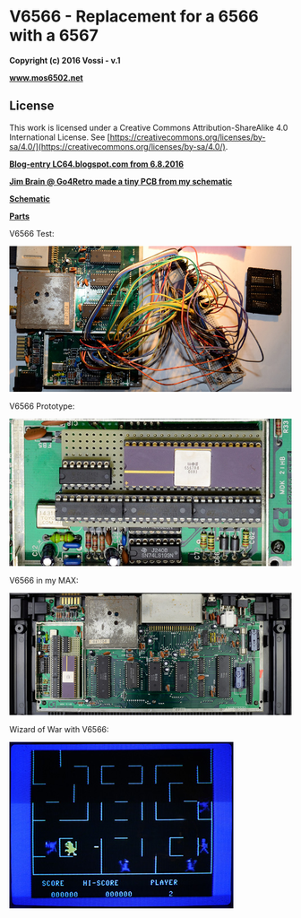 # V6566 - Replacement for a 6566 with a 6567  

**Copyright (c) 2016 Vossi - v.1**

**www.mos6502.net**

## License
This work is licensed under a Creative Commons Attribution-ShareAlike 4.0
International License. See [https://creativecommons.org/licenses/by-sa/4.0/](https://creativecommons.org/licenses/by-sa/4.0/).

**[Blog-entry LC64.blogspot.com from 6.8.2016](https://lc64.blogspot.com/2016/08/max6566-replacement-pcb-finshed.html)**

**[Jim Brain @ Go4Retro made a tiny PCB from my schematic](https://store.go4retro.com/max-machine-6566-adapter/)**

**[Schematic](https://github.com/vossi1/v6566/blob/master/v6566_v1.png)**

**[Parts](https://github.com/vossi1/v6566/blob/master/parts.txt)**

V6566 Test:

![V6566 Test](https://github.com/vossi1/v6566/blob/master/v6566_test.jpg)


V6566 Prototype:

![V6566 Prototype](https://github.com/vossi1/v6566/blob/master/v6566_proto.jpg)


V6566 in my MAX:

![V6566 Max](https://github.com/vossi1/v6566/blob/master/v6566_max.jpg)


Wizard of War with V6566:

![V6566 WoW](https://github.com/vossi1/v6566/blob/master/v6566_wow.jpg)